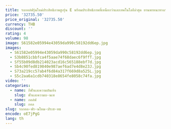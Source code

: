 ```yaml
---
title: รถกอล์ฟรุ่นใหม่ประสิทธิภาพสูงรุ่น E พร้อมประสิทธิภาพที่เหนือกว่าและเทคโนโลยีล่าสุด ยานพาหนะทางกฎหมายบนท้องถนนสําหรับผู้ใหญ่
price: '32735.50'
price_original: '32735.50'
currency: THB
discount: ''
rating: 4
volume: 98
image: S61582e05994e43059da990c58192dd6ep.jpg
images:
  - S61582e05994e43059da990c58192dd6ep.jpg
  - S3b8851cbbfca4f5aae74f68daec6f9ffT.jpg
  - Sf55b09d8db214023acd16c565188ebf7d.jpg
  - Sb4c90fed819840e987aef6ad7e4d8e23J.jpg
  - S73a219cc57ab4f6d84a317f669d8a525L.jpg
  - S5c2aa6a1cdb740318e8654fe8058c74fa.jpg
video: ''
categories:
  - name: กีฬาและความบันเทิง
    slug: ฬาและความบ-นเท
  - name: กอล์ฟ
    slug: กอล
slug: รถกอล-ฟร-นใหม-ประส-ทธ
encode: oE7jPgG
lang: th
---
```

  